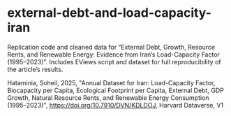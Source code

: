 # external-debt-and-load-capacity-iran
Replication code and cleaned data for “External Debt, Growth, Resource Rents, and Renewable Energy: Evidence from Iran’s Load-Capacity Factor (1995–2023)”. Includes EViews script and dataset for full reproducibility of the article’s results.

Hataminia, Soheil, 2025, "Annual Dataset for Iran: Load-Capacity Factor, Biocapacity per Capita, Ecological Footprint per Capita, External Debt, GDP Growth, Natural Resource Rents, and Renewable Energy Consumption (1995–2023)", https://doi.org/10.7910/DVN/KDLDOJ, Harvard Dataverse, V1
